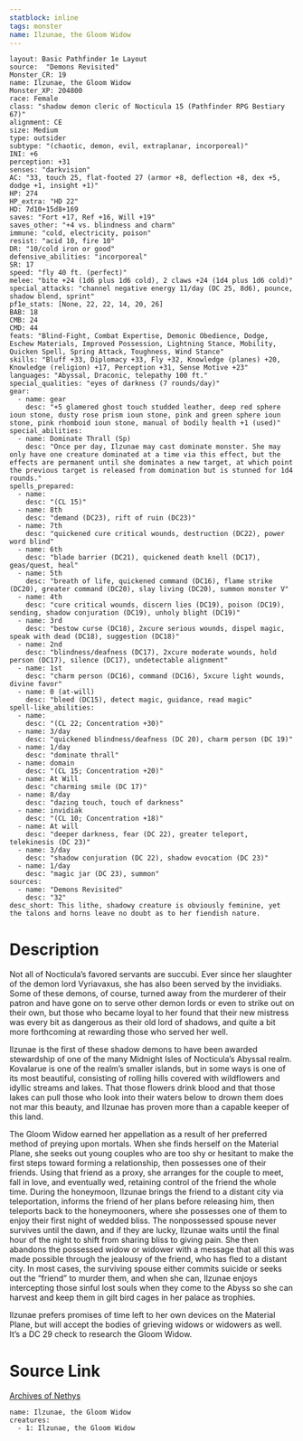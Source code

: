 ```yaml
---
statblock: inline
tags: monster
name: Ilzunae, the Gloom Widow
---
```

```statblock
layout: Basic Pathfinder 1e Layout
source:  "Demons Revisited"
Monster_CR: 19
name: Ilzunae, the Gloom Widow
Monster_XP: 204800
race: Female
class: "shadow demon cleric of Nocticula 15 (Pathfinder RPG Bestiary 67)"
alignment: CE
size: Medium
type: outsider
subtype: "(chaotic, demon, evil, extraplanar, incorporeal)"
INI: +6
perception: +31
senses: "darkvision"
AC: "33, touch 25, flat-footed 27 (armor +8, deflection +8, dex +5, dodge +1, insight +1)"
HP: 274
HP_extra: "HD 22"
HD: 7d10+15d8+169
saves: "Fort +17, Ref +16, Will +19"
saves_other: "+4 vs. blindness and charm"
immune: "cold, electricity, poison"
resist: "acid 10, fire 10"
DR: "10/cold iron or good"
defensive_abilities: "incorporeal"
SR: 17
speed: "fly 40 ft. (perfect)"
melee: "bite +24 (1d6 plus 1d6 cold), 2 claws +24 (1d4 plus 1d6 cold)"
special_attacks: "channel negative energy 11/day (DC 25, 8d6), pounce, shadow blend, sprint"
pf1e_stats: [None, 22, 22, 14, 20, 26]
BAB: 18
CMB: 24
CMD: 44
feats: "Blind-Fight, Combat Expertise, Demonic Obedience, Dodge, Eschew Materials, Improved Possession, Lightning Stance, Mobility, Quicken Spell, Spring Attack, Toughness, Wind Stance"
skills: "Bluff +33, Diplomacy +33, Fly +32, Knowledge (planes) +20, Knowledge (religion) +17, Perception +31, Sense Motive +23"
languages: "Abyssal, Draconic, telepathy 100 ft."
special_qualities: "eyes of darkness (7 rounds/day)"
gear:
  - name: gear
    desc: "+5 glamered ghost touch studded leather, deep red sphere ioun stone, dusty rose prism ioun stone, pink and green sphere ioun stone, pink rhomboid ioun stone, manual of bodily health +1 (used)"
special_abilities:
  - name: Dominate Thrall (Sp)
    desc: "Once per day, Ilzunae may cast dominate monster. She may only have one creature dominated at a time via this effect, but the effects are permanent until she dominates a new target, at which point the previous target is released from domination but is stunned for 1d4 rounds."
spells_prepared:
  - name:
    desc: "(CL 15)"
  - name: 8th
    desc: "demand (DC23), rift of ruin (DC23)"
  - name: 7th
    desc: "quickened cure critical wounds, destruction (DC22), power word blind"
  - name: 6th
    desc: "blade barrier (DC21), quickened death knell (DC17), geas/quest, heal"
  - name: 5th
    desc: "breath of life, quickened command (DC16), flame strike (DC20), greater command (DC20), slay living (DC20), summon monster V"
  - name: 4th
    desc: "cure critical wounds, discern lies (DC19), poison (DC19), sending, shadow conjuration (DC19), unholy blight (DC19)"
  - name: 3rd
    desc: "bestow curse (DC18), 2xcure serious wounds, dispel magic, speak with dead (DC18), suggestion (DC18)"
  - name: 2nd
    desc: "blindness/deafness (DC17), 2xcure moderate wounds, hold person (DC17), silence (DC17), undetectable alignment"
  - name: 1st
    desc: "charm person (DC16), command (DC16), 5xcure light wounds, divine favor"
  - name: 0 (at-will)
    desc: "bleed (DC15), detect magic, guidance, read magic"
spell-like_abilities:
  - name:
    desc: "(CL 22; Concentration +30)"
  - name: 3/day
    desc: "quickened blindness/deafness (DC 20), charm person (DC 19)"
  - name: 1/day
    desc: "dominate thrall"
  - name: domain
    desc: "(CL 15; Concentration +20)"
  - name: At Will
    desc: "charming smile (DC 17)"
  - name: 8/day
    desc: "dazing touch, touch of darkness"
  - name: invidiak
    desc: "(CL 10; Concentration +18)"
  - name: At will
    desc: "deeper darkness, fear (DC 22), greater teleport, telekinesis (DC 23)"
  - name: 3/day
    desc: "shadow conjuration (DC 22), shadow evocation (DC 23)"
  - name: 1/day
    desc: "magic jar (DC 23), summon"
sources:
  - name: "Demons Revisited"
    desc: "32"
desc_short: This lithe, shadowy creature is obviously feminine, yet the talons and horns leave no doubt as to her fiendish nature.
```
# Description
Not all of Nocticula’s favored servants are succubi. Ever since her slaughter of the demon lord Vyriavaxus, she has also been served by the invidiaks. Some of these demons, of course, turned away from the murderer of their patron and have gone on to serve other demon lords or even to strike out on their own, but those who became loyal to her found that their new mistress was every bit as dangerous as their old lord of shadows, and quite a bit more forthcoming at rewarding those who served her well.

Ilzunae is the first of these shadow demons to have been awarded stewardship of one of the many Midnight Isles of Nocticula’s Abyssal realm. Kovalarue is one of the realm’s smaller islands, but in some ways is one of its most beautiful, consisting of rolling hills covered with wildflowers and idyllic streams and lakes. That those flowers drink blood and that those lakes can pull those who look into their waters below to drown them does not mar this beauty, and Ilzunae has proven more than a capable keeper of this land.

The Gloom Widow earned her appellation as a result of her preferred method of preying upon mortals. When she finds herself on the Material Plane, she seeks out young couples who are too shy or hesitant to make the first steps toward forming a relationship, then possesses one of their friends. Using that friend as a proxy, she arranges for the couple to meet, fall in love, and eventually wed, retaining control of the friend the whole time. During the honeymoon, Ilzunae brings the friend to a distant city via teleportation, informs the friend of her plans before releasing him, then teleports back to the honeymooners, where she possesses one of them to enjoy their first night of wedded bliss. The nonpossessed spouse never survives until the dawn, and if they are lucky, Ilzunae waits until the final hour of the night to shift from sharing bliss to giving pain. She then abandons the possessed widow or widower with a message that all this was made possible through the jealousy of the friend, who has fled to a distant city. In most cases, the surviving spouse either commits suicide or seeks out the “friend” to murder them, and when she can, Ilzunae enjoys intercepting those sinful lost souls when they come to the Abyss so she can harvest and keep them in gilt bird cages in her palace as trophies.

Ilzunae prefers promises of time left to her own devices on the Material Plane, but will accept the bodies of grieving widows or widowers as well. It’s a DC 29 check to research the Gloom Widow.
# Source Link
[Archives of Nethys](https://aonprd.com/MonsterDisplay.aspx?ItemName=Ilzunae%2C%20the%20Gloom%20Widow)
```encounter-table
name: Ilzunae, the Gloom Widow
creatures:
  - 1: Ilzunae, the Gloom Widow
```
